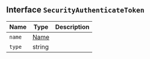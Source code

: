 ## Interface `SecurityAuthenticateToken`

| Name | Type | Description |
| - | - | - |
| `name` | [Name](./Name.md) | &nbsp; |
| `type` | string | &nbsp; |
